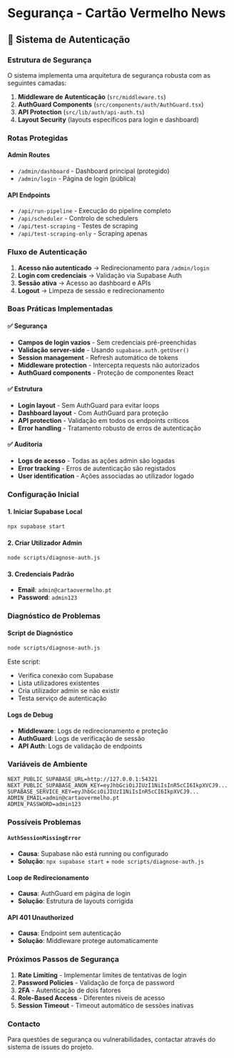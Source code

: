 # Segurança - Cartão Vermelho News

## 🔐 Sistema de Autenticação

### Estrutura de Segurança

O sistema implementa uma arquitetura de segurança robusta com as seguintes camadas:

1. **Middleware de Autenticação** (`src/middleware.ts`)
2. **AuthGuard Components** (`src/components/auth/AuthGuard.tsx`)
3. **API Protection** (`src/lib/auth/api-auth.ts`)
4. **Layout Security** (layouts específicos para login e dashboard)

### Rotas Protegidas

#### Admin Routes
- `/admin/dashboard` - Dashboard principal (protegido)
- `/admin/login` - Página de login (pública)

#### API Endpoints
- `/api/run-pipeline` - Execução do pipeline completo
- `/api/scheduler` - Controlo de schedulers
- `/api/test-scraping` - Testes de scraping
- `/api/test-scraping-only` - Scraping apenas

### Fluxo de Autenticação

1. **Acesso não autenticado** → Redirecionamento para `/admin/login`
2. **Login com credenciais** → Validação via Supabase Auth
3. **Sessão ativa** → Acesso ao dashboard e APIs
4. **Logout** → Limpeza de sessão e redirecionamento

### Boas Práticas Implementadas

#### ✅ Segurança
- **Campos de login vazios** - Sem credenciais pré-preenchidas
- **Validação server-side** - Usando `supabase.auth.getUser()`
- **Session management** - Refresh automático de tokens
- **Middleware protection** - Intercepta requests não autorizados
- **AuthGuard components** - Proteção de componentes React

#### ✅ Estrutura
- **Login layout** - Sem AuthGuard para evitar loops
- **Dashboard layout** - Com AuthGuard para proteção
- **API protection** - Validação em todos os endpoints críticos
- **Error handling** - Tratamento robusto de erros de autenticação

#### ✅ Auditoria
- **Logs de acesso** - Todas as ações admin são logadas
- **Error tracking** - Erros de autenticação são registados
- **User identification** - Ações associadas ao utilizador logado

### Configuração Inicial

#### 1. Iniciar Supabase Local
```bash
npx supabase start
```

#### 2. Criar Utilizador Admin
```bash
node scripts/diagnose-auth.js
```

#### 3. Credenciais Padrão
- **Email**: `admin@cartaovermelho.pt`
- **Password**: `admin123`

### Diagnóstico de Problemas

#### Script de Diagnóstico
```bash
node scripts/diagnose-auth.js
```

Este script:
- Verifica conexão com Supabase
- Lista utilizadores existentes
- Cria utilizador admin se não existir
- Testa serviço de autenticação

#### Logs de Debug
- **Middleware**: Logs de redirecionamento e proteção
- **AuthGuard**: Logs de verificação de sessão
- **API Auth**: Logs de validação de endpoints

### Variáveis de Ambiente

```env
NEXT_PUBLIC_SUPABASE_URL=http://127.0.0.1:54321
NEXT_PUBLIC_SUPABASE_ANON_KEY=eyJhbGciOiJIUzI1NiIsInR5cCI6IkpXVCJ9...
SUPABASE_SERVICE_KEY=eyJhbGciOiJIUzI1NiIsInR5cCI6IkpXVCJ9...
ADMIN_EMAIL=admin@cartaovermelho.pt
ADMIN_PASSWORD=admin123
```

### Possíveis Problemas

#### `AuthSessionMissingError`
- **Causa**: Supabase não está running ou configurado
- **Solução**: `npx supabase start` + `node scripts/diagnose-auth.js`

#### Loop de Redirecionamento
- **Causa**: AuthGuard em página de login
- **Solução**: Estrutura de layouts corrigida

#### API 401 Unauthorized
- **Causa**: Endpoint sem autenticação
- **Solução**: Middleware protege automaticamente

### Próximos Passos de Segurança

1. **Rate Limiting** - Implementar limites de tentativas de login
2. **Password Policies** - Validação de força de password
3. **2FA** - Autenticação de dois fatores
4. **Role-Based Access** - Diferentes níveis de acesso
5. **Session Timeout** - Timeout automático de sessões inativas

### Contacto

Para questões de segurança ou vulnerabilidades, contactar através do sistema de issues do projeto.